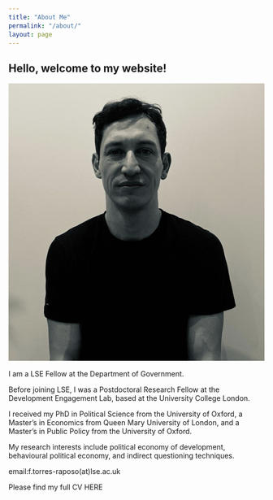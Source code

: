 ```yaml
---
title: "About Me"
permalink: "/about/"
layout: page
---
```


## Hello, welcome to my website! 

![screenshot](Louisa.png)

I am a LSE Fellow at the Department of Government.

Before joining LSE, I was a Postdoctoral Research Fellow at the Development Engagement Lab, based at the University College London.

I received my PhD in Political Science from the University of Oxford, a Master’s in Economics from Queen Mary University of London, and a Master’s in Public Policy from the University of Oxford.

My research interests include political economy of development, behavioural political economy, and indirect questioning techniques.

email:f.torres-raposo(at)lse.ac.uk

Please find my full CV HERE

